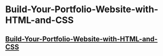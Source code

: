 # Build-Your-Portfolio-Website-with-HTML-and-CSS

## [Build-Your-Portfolio-Website-with-HTML-and-CSS](https://rishita13.github.io/Build-Your-Portfolio-Website-with-HTML-and-CSS/)
